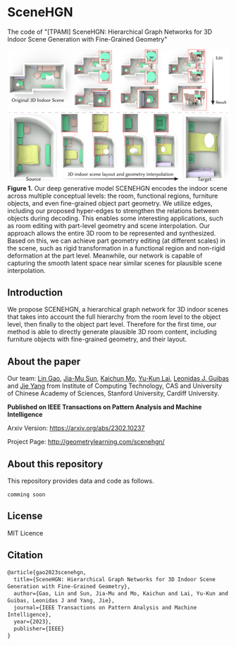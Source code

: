 # SceneHGN
The code of "[TPAMI] SceneHGN: Hierarchical Graph Networks for 3D Indoor Scene Generation with Fine-Grained Geometry"

![Overview](./images/teaser6.png)
**Figure 1.** Our deep generative model SCENEHGN encodes the indoor scene across multiple conceptual levels: the room, functional regions, furniture objects, and even fine-grained object part geometry. We utilize edges, including our proposed hyper-edges to strengthen the relations between objects during decoding. This enables some interesting applications, such as room editing with part-level geometry and scene interpolation. Our approach allows the entire 3D room to be represented and synthesized. Based on this, we can achieve part geometry editing (at different scales) in the scene, such as rigid transformation in a functional region and non-rigid deformation at the part level. Meanwhile, our network is capable of capturing the smooth latent space near similar scenes for plausible scene interpolation.


## Introduction 
We propose SCENEHGN, a hierarchical graph network for 3D indoor scenes that takes into account the full hierarchy from the room level to the object level, then finally to the object part level. Therefore for the first time, our method is able to directly generate plausible 3D room content, including furniture objects with fine-grained geometry, and their layout.


## About the paper

Our team: 
[Lin Gao](http://people.geometrylearning.com/lin/),
[Jia-Mu Sun](http://www.jmsun.work/),
[Kaichun Mo](https://cs.stanford.edu/~kaichun),
[Yu-Kun Lai](http://users.cs.cf.ac.uk/Yukun.Lai/),
[Leonidas J. Guibas](https://geometry.stanford.edu/member/guibas/)
and [Jie Yang](http://people.geometrylearning.com/~jieyang/)
from 
Institute of Computing Technology, CAS and University of Chinese Academy of Sciences, Stanford University, Cardiff University.

**Published on IEEE Transactions on Pattern Analysis and Machine Intelligence**

Arxiv Version: https://arxiv.org/abs/2302.10237

Project Page: http://geometrylearning.com/scenehgn/


## About this repository

This repository provides data and code as follows.

```
comming soon
```

## License

MIT Licence


## Citation
```
@article{gao2023scenehgn,
  title={SceneHGN: Hierarchical Graph Networks for 3D Indoor Scene Generation with Fine-Grained Geometry},
  author={Gao, Lin and Sun, Jia-Mu and Mo, Kaichun and Lai, Yu-Kun and Guibas, Leonidas J and Yang, Jie},
  journal={IEEE Transactions on Pattern Analysis and Machine Intelligence},
  year={2023},
  publisher={IEEE}
}
```
